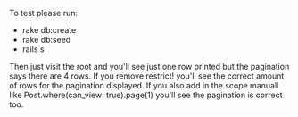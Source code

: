 To test please run:

- rake db:create
- rake db:seed
- rails s

Then just visit the root and you'll see just one row printed but the pagination says there are 4 rows.  If you remove restrict! you'll see the correct amount of rows for the pagination displayed.  If you also add in the scope manuall like Post.where(can_view: true).page(1) you'll see the pagination is correct too.

